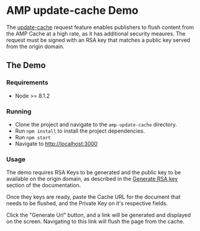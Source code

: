 # AMP update-cache Demo

The [update-cache](1) request feature enables publishers to flush content from the AMP Cache at a high rate, as it has additional security meaures. The request must be signed with an RSA key that matches a public key served from the origin domain.

## The Demo
### Requirements
- Node >= 8.1.2

### Running
- Clone the project and navigate to the `amp-update-cache` directory.
- Run `npm install` to install the project dependencies.
- Run `npm start`
- Navigate to [http://localhost:3000](2)

### Usage
The demo requires RSA Keys to be generated and the public key to be available on the origin domain, as described in the [Generate RSA key](3) section of the documentation.

Once they keys are ready, paste the Cache URL for the document that needs to be flushed, and the Private Key on it's respective fields. 

Click the "Generate Url" button, and a link will be generated and displayed on the screen. Navigating to this link will flush the page from the cache. 


[1]:https://developers.google.com/amp/cache/update-ping#update-cache-request
[2]: http://localhost:3000
[3]: https://developers.google.com/amp/cache/update-ping#rsa-keys

